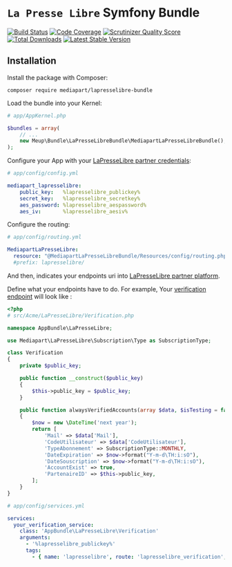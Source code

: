 # `La Presse Libre` Symfony Bundle

[![Build Status](https://secure.travis-ci.org/mediapart/lapresselibre-bundle.svg?branch=master)](http://travis-ci.org/mediapart/lapresselibre-bundle) [![Code Coverage](https://codecov.io/gh/mediapart/lapresselibre-bundle/branch/master/graph/badge.svg)](https://scrutinizer-ci.com/g/mediapart/lapresselibre-bundle) [![Scrutinizer Quality Score](https://scrutinizer-ci.com/g/mediapart/lapresselibre-bundle/badges/quality-score.png?b=master)](https://scrutinizer-ci.com/g/mediapart/lapresselibre-bundle) [![Total Downloads](https://poser.pugx.org/mediapart/lapresselibre-bundle/downloads.png)](https://packagist.org/packages/mediapart/lapresselibre-bundle) [![Latest Stable Version](https://poser.pugx.org/mediapart/lapresselibre-bundle/v/stable.png)](https://packagist.org/packages/mediapart/lapresselibre-bundle)

## Installation

Install the package with Composer:

```
composer require mediapart/lapresselibre-bundle
```

Load the bundle into your Kernel:

```php
# app/AppKernel.php

$bundles = array(
    // ...
    new Meup\Bundle\LaPresseLibreBundle\MediapartLaPresseLibreBundle(),
);
```

Configure your App with your [LaPresseLibre partner credentials](https://partenaire.lapresselibre.fr/gestion/credentials):

```yaml
# app/config/config.yml

mediapart_lapresselibre:
    public_key:   %lapresselibre_publickey%
    secret_key:   %lapresselibre_secretkey%
    aes_password: %lapresselibre_aespassword%
    aes_iv:       %lapresselibre_aesiv%
```

Configure the routing:

```yaml
# app/config/routing.yml

MediapartLaPresseLibre:
  resource: "@MediapartLaPresseLibreBundle/Resources/config/routing.php"
  #prefix: lapresselibre/
```

And then, indicates your endpoints uri into [LaPresseLibre partner platform](https://partenaire.lapresselibre.fr/gestion).

Define what your endpoints have to do.
For example, Your [verification endpoint](https://github.com/NextINpact/LaPresseLibreSDK/wiki/Fonctionnement-des-web-services#web-service-de-v%C3%A9rification-de-comptes-existants) will look like :

```php
<?php
# src/Acme/LaPresseLibre/Verification.php

namespace AppBundle\LaPresseLibre;

use Mediapart\LaPresseLibre\Subscription\Type as SubscriptionType;

class Verification
{
    private $public_key;

    public function __construct($public_key)
    {
        $this->public_key = $public_key;
    }

    public function alwaysVerifiedAccounts(array $data, $isTesting = false)
    {
        $now = new \DateTime('next year');
        return [
            'Mail' => $data['Mail'],
            'CodeUtilisateur' => $data['CodeUtilisateur'],
            'TypeAbonnement' => SubscriptionType::MONTHLY,
            'DateExpiration' => $now->format("Y-m-d\TH:i:sO"),
            'DateSouscription' => $now->format("Y-m-d\TH:i:sO"),
            'AccountExist' => true,
            'PartenaireID' => $this->public_key,
        ];
    }
}
```

```yaml
# app/config/services.yml

services:
  your_verification_service:
    class: 'AppBundle\LaPresseLibre\Verification'
    arguments: 
      - '%lapresselibre_publickey%'
      tags:
        - { name: 'lapresselibre', route: 'lapresselibre_verification', operation: 'Mediapart\LaPresseLibre\Operation\Verification', method: 'alwaysVerifiedAccounts' }
```
